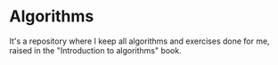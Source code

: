 # Algorithms
It's a repository where I keep all algorithms and exercises done for me, raised in the "Introduction to algorithms" book.
